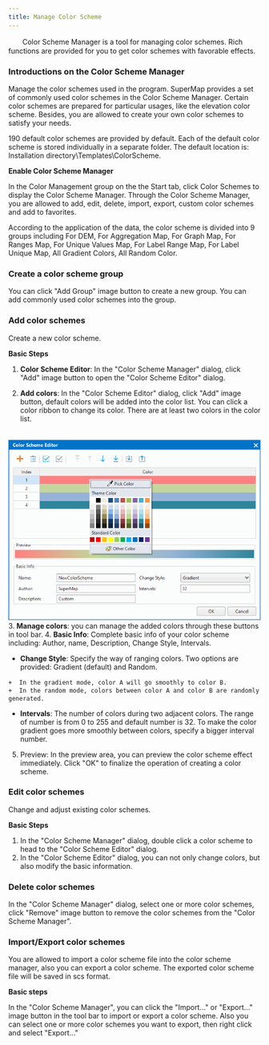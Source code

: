 ```yaml
---
title: Manage Color Scheme
---
```




　　Color Scheme Manager is a tool for managing color schemes. Rich functions are provided for you to get color schemes with favorable effects.

### Introductions on the Color Scheme Manager
  
Manage the color schemes used in the program. SuperMap provides a set of commonly used color schemes in the Color Scheme Manager. Certain color schemes are prepared for particular usages, like the elevation color scheme. Besides, you are allowed to create your own color schemes to satisfy your needs.

190 default color schemes are provided by default. Each of the default color scheme is stored individually in a separate folder. The default location is: Installation directory\Templates\ColorScheme\. 

**Enable Color Scheme Manager**

In the Color Management group on the the Start tab, click Color Schemes to display the Color Scheme Manager. Through the Color Scheme Manager, you are allowed to add, edit, delete, import, export, custom color schemes and add to favorites.

According to the application of the data, the color scheme is divided into 9 groups including For DEM, For Aggregation Map, For Graph Map, For Ranges Map, For Unique Values Map, For Label Range Map, For Label Unique Map, All Gradient Colors, All Random Color.
  
### Create a color scheme group  
 
You can click "Add Group" image button to create a new group. You can add commonly used color schemes into the group.
    
### Add color schemes  
  
Create a new color scheme.
  
**Basic Steps**

1. **Color Scheme Editor**: In the "Color Scheme Manager" dialog, click "Add" image button to open the "Color Scheme Editor" dialog.
   
2. **Add colors**: In the "Color Scheme Editor" dialog, click "Add" image button, default colors will be added into the color list. You can click a color ribbon to change its color. There are at least two colors in the color list.   
  
　　![](img/AddColorScheme.png)     
3. **Manage colors**: you can manage the added colors through these buttons in tool bar.
4. **Basic Info**: Complete basic info of your color scheme including: Author, name, Description, Change Style, Intervals.  
  
  +  **Change Style**: Specify the way of ranging colors. Two options are provided: Gradient (default) and Random.
   
    +  In the gradient mode, color A will go smoothly to color B.  
    +  In the random mode, colors between color A and color B are randomly generated.
  
  +  **Intervals**: The number of colors during two adjacent colors. The range of number is from 0 to 255 and default number is 32. To make the color gradient goes more smoothly between colors, specify a bigger interval number. 

5. Preview: In the preview area, you can preview the color scheme effect immediately. Click "OK" to finalize the operation of creating a color scheme.


### Edit color schemes  
  
Change and adjust existing color schemes.
  
**Basic Steps**   
  
1. In the "Color Scheme Manager" dialog, double click a color scheme to head to the "Color Scheme Editor" dialog.
2. In the "Color Scheme Editor" dialog, you can not only change colors, but also modify the basic information. 

### Delete color schemes    
  
In the "Color Scheme Manager" dialog, select one or more color schemes, click "Remove" image button to remove the color schemes from the "Color Scheme Manager". 
  
### Import/Export color schemes
  
You are allowed to import a color scheme file into the color scheme manager, also you can export a color scheme. The exported color scheme file will be saved in scs format.
  
**Basic steps**  
  
In the "Color Scheme Manager", you can click the "Import..." or "Export..." image button in the tool bar to import or export a color scheme. Also you can select one or more color schemes you want to export, then right click and select "Export..."

  




  
